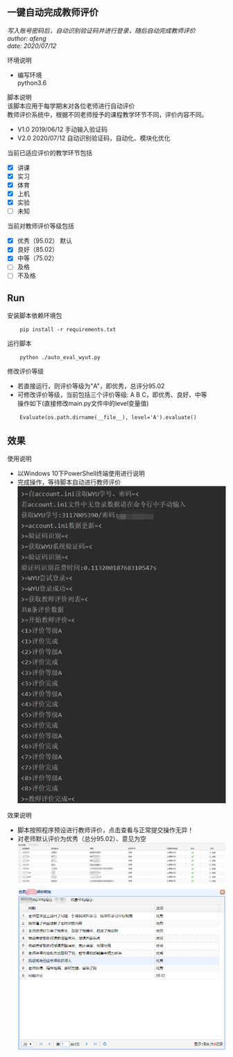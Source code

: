 一键自动完成教师评价
------
*写入账号密码后，自动识别验证码并进行登录，随后自动完成教师评价*  
*author: afeng*  
*date: 2020/07/12*

环境说明
* 编写环境  
python3.6

脚本说明  
该脚本应用于每学期末对各位老师进行自动评价  
教师评价系统中，根据不同老师授予的课程教学环节不同，评价内容不同。  
* V1.0 2019/06/12 手动输入验证码
* V2.0 2020/07/12 自动识别验证码，自动化、模块化优化

当前已适应评价的教学环节包括
- [x] 讲课
- [x] 实习
- [x] 体育
- [x] 上机
- [x] 实验
- [ ] 未知 

当前对教师评价等级包括
- [x] 优秀（95.02） 默认
- [x] 良好（85.02）
- [x] 中等（75.02）
- [ ] 及格
- [ ] 不及格

 Run
---
安装脚本依赖环境包
```
    pip install -r requirements.txt
```
运行脚本
```
    python ./auto_eval_wyut.py
```

修改评价等级
* 若直接运行，则评价等级为"A"，即优秀，总评分95.02
* 可修改评价等级，当前包括三个评价等级: A B C，即优秀、良好、中等  
操作如下(直接修改main.py文件中的level变量值)
```
    Evaluate(os.path.dirname(__file__), level='A').evaluate()
```

效果
---
使用说明  
* 以Windows 10下PowerShell终端使用进行说明  
* 完成操作，等待脚本自动进行教师评价  
![使用](./images/use.png)

效果说明  
* 脚本按照程序预设进行教师评价，点击查看与正常提交操作无异！
* 对老师默认评价为优秀（总分95.02）、意见为空
![效果1](./images/result1.png)
![效果2](./images/result2.png)
